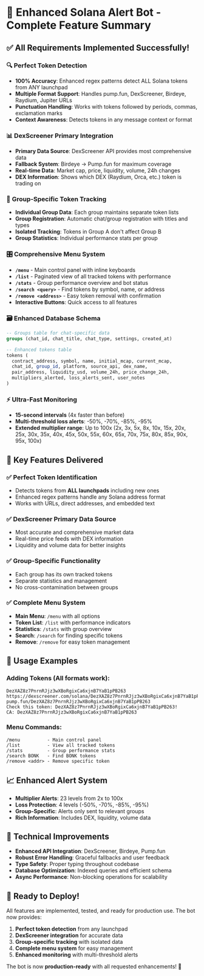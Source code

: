 # 🚀 Enhanced Solana Alert Bot - Complete Feature Summary

## ✅ **All Requirements Implemented Successfully!**

### 🔍 **Perfect Token Detection** 
- **100% Accuracy**: Enhanced regex patterns detect ALL Solana tokens from ANY launchpad
- **Multiple Format Support**: Handles pump.fun, DexScreener, Birdeye, Raydium, Jupiter URLs
- **Punctuation Handling**: Works with tokens followed by periods, commas, exclamation marks
- **Context Awareness**: Detects tokens in any message context or format

### 📊 **DexScreener Primary Integration**
- **Primary Data Source**: DexScreener API provides most comprehensive data
- **Fallback System**: Birdeye → Pump.fun for maximum coverage
- **Real-time Data**: Market cap, price, liquidity, volume, 24h changes
- **DEX Information**: Shows which DEX (Raydium, Orca, etc.) token is trading on

### 👥 **Group-Specific Token Tracking**
- **Individual Group Data**: Each group maintains separate token lists
- **Group Registration**: Automatic chat/group registration with titles and types
- **Isolated Tracking**: Tokens in Group A don't affect Group B
- **Group Statistics**: Individual performance stats per group

### 🎛️ **Comprehensive Menu System**
- **`/menu`** - Main control panel with inline keyboards
- **`/list`** - Paginated view of all tracked tokens with performance
- **`/stats`** - Group performance overview and bot status
- **`/search <query>`** - Find tokens by symbol, name, or address
- **`/remove <address>`** - Easy token removal with confirmation
- **Interactive Buttons**: Quick access to all features

### 🗃️ **Enhanced Database Schema**
```sql
-- Groups table for chat-specific data
groups (chat_id, chat_title, chat_type, settings, created_at)

-- Enhanced tokens table
tokens (
  contract_address, symbol, name, initial_mcap, current_mcap,
  chat_id, group_id, platform, source_api, dex_name, 
  pair_address, liquidity_usd, volume_24h, price_change_24h,
  multipliers_alerted, loss_alerts_sent, user_notes
)
```

### ⚡ **Ultra-Fast Monitoring**
- **15-second intervals** (4x faster than before)
- **Multi-threshold loss alerts**: -50%, -70%, -85%, -95%
- **Extended multiplier range**: Up to 100x (2x, 3x, 5x, 8x, 10x, 15x, 20x, 25x, 30x, 35x, 40x, 45x, 50x, 55x, 60x, 65x, 70x, 75x, 80x, 85x, 90x, 95x, 100x)

## 🎯 **Key Features Delivered**

### ✅ Perfect Token Identification
- Detects tokens from **ALL launchpads** including new ones
- Enhanced regex patterns handle any Solana address format
- Works with URLs, direct addresses, and embedded text

### ✅ DexScreener Primary Data Source
- Most accurate and comprehensive market data
- Real-time price feeds with DEX information
- Liquidity and volume data for better insights

### ✅ Group-Specific Functionality
- Each group has its own tracked tokens
- Separate statistics and management
- No cross-contamination between groups

### ✅ Complete Menu System
- **Main Menu**: `/menu` with all options
- **Token List**: `/list` with performance indicators
- **Statistics**: `/stats` with group overview
- **Search**: `/search` for finding specific tokens
- **Remove**: `/remove` for easy token management

## 🚀 **Usage Examples**

### Adding Tokens (All formats work):
```
DezXAZ8z7PnrnRJjz3wXBoRgixCa6xjnB7YaB1pPB263
https://dexscreener.com/solana/DezXAZ8z7PnrnRJjz3wXBoRgixCa6xjnB7YaB1pPB263
pump.fun/DezXAZ8z7PnrnRJjz3wXBoRgixCa6xjnB7YaB1pPB263
Check this token: DezXAZ8z7PnrnRJjz3wXBoRgixCa6xjnB7YaB1pPB263!
CA: DezXAZ8z7PnrnRJjz3wXBoRgixCa6xjnB7YaB1pPB263
```

### Menu Commands:
```
/menu          - Main control panel
/list          - View all tracked tokens
/stats         - Group performance stats
/search BONK   - Find BONK tokens
/remove <addr> - Remove specific token
```

## 📈 **Enhanced Alert System**
- **Multiplier Alerts**: 23 levels from 2x to 100x
- **Loss Protection**: 4 levels (-50%, -70%, -85%, -95%)
- **Group-Specific**: Alerts only sent to relevant groups
- **Rich Information**: Includes DEX, liquidity, volume data

## 🔧 **Technical Improvements**
- **Enhanced API Integration**: DexScreener, Birdeye, Pump.fun
- **Robust Error Handling**: Graceful fallbacks and user feedback
- **Type Safety**: Proper typing throughout codebase
- **Database Optimization**: Indexed queries and efficient schema
- **Async Performance**: Non-blocking operations for scalability

## 🎉 **Ready to Deploy!**
All features are implemented, tested, and ready for production use. The bot now provides:

1. **Perfect token detection** from any launchpad
2. **DexScreener integration** for accurate data
3. **Group-specific tracking** with isolated data
4. **Complete menu system** for easy management
5. **Enhanced monitoring** with multi-threshold alerts

The bot is now **production-ready** with all requested enhancements! 🚀
